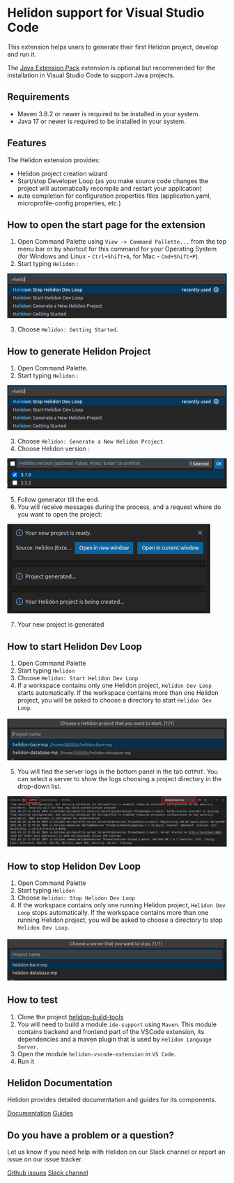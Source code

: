 # Helidon support for Visual Studio Code

This extension helps users to generate their first Helidon project, develop and run it.

The [Java Extension Pack](https://marketplace.visualstudio.com/items?itemName=vscjava.vscode-java-pack) extension is optional 
but recommended for the installation in Visual Studio Code to support Java projects. 

## Requirements

* Maven 3.8.2 or newer is required to be installed in your system.
* Java 17 or newer is required to be installed in your system.

## Features

The Helidon extension provides:

* Helidon project creation wizard
* Start/stop Developer Loop (as you make source code changes the project will automatically recompile and restart your
  application)
* auto completion for configuration properties files (application.yaml, microprofile-config.properties, etc.)

## How to open the start page for the extension

1. Open Command Palette using `View -> Command Pallette...` from the top menu bar or by shortcut for this command for your Operating System
   (for Windows and Linux - `Ctrl+Shift+A`, for Mac - `Cmd+Shift+P`).
2. Start typing `Helidon` :

![](images/helidon_command_palette.png)

3. Choose `Helidon: Getting Started`.

## How to generate Helidon Project

1. Open Command Palette.
2. Start typing `Helidon` :

![](images/helidon_command_palette.png)

3. Choose `Helidon: Generate a New Helidon Project`.
4. Choose Helidon version :

![](images/generator_helidon_version.png)

5. Follow generator till the end.
6. You will receive messages during the process, and a request where do you want to open the project:

![](images/project_generator_messages.png)

7. Your new project is generated

## How to start Helidon Dev Loop

1. Open Command Palette
2. Start typing `Helidon`
3. Choose `Helidon: Start Helidon Dev Loop`
4. If a workspace contains only one Helidon project, `Helidon Dev Loop` starts automatically. If the workspace contains more than one
   Helidon project, you will be asked to choose a directory to start `Helidon Dev Loop`.

![](images/start_server_selection.png)

5. You will find the server logs in the bottom panel in the tab `OUTPUT`. You can select a server to show the logs
   choosing a project directory in the drop-down list.

![](images/running_server_output.png)

## How to stop Helidon Dev Loop

1. Open Command Palette
2. Start typing `Helidon`
3. Choose `Helidon: Stop Helidon Dev Loop`
4. If the workspace contains only one running Helidon project, `Helidon Dev Loop` stops automatically. If the workspace contains more
   than one running Helidon project, you will be asked to choose a directory to stop `Helidon Dev Loop`.

![](images/stop_server_selection.png)

## How to test

1. Clone the project [helidon-build-tools](https://github.com/oracle/helidon-build-tools)
2. You will need to build a module `ide-support` using `Maven`. This module contains backend and frontend part of the VSCode extension,
 its dependencies and a maven plugin that is used by `Helidon Language Server`. 
3. Open the module `helidon-vscode-extension` in `VS Code`.
4. Run it

## Helidon Documentation

Helidon provides detailed documentation and guides for its components.

[Documentation](https://helidon.io/docs/latest)
[Guides](https://helidon.io/docs/latest/#/guides/01_overview)

## Do you have a problem or a question?

Let us know if you need help with Helidon on our Slack channel or report an issue on our issue tracker.

[Github issues](https://github.com/oracle/helidon-build-tools/issues)
[Slack channel](https://join.slack.com/t/helidon/shared_invite/enQtNDM1NjU3MjkyNDg2LWNiNGIzOGFhZDdjNzAyM2Y2MzlmMDI4NWY4YjE1OWQ2OTdkYTZkN2FlNDcxNmUyZmZmMTZhZmZhNWI2ZTI1NGI)
